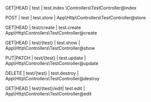 GET|HEAD | test | test.index \Controllers\TestController@index

POST | test | test.store | App\Http\Controllers\TestController@store

GET|HEAD | test/create | test.create App\Http\Controllers\TestController@create

GET|HEAD | test/{test} | test.show | App\Http\Controllers\TestController@show

PUT|PATCH | test/{test} | test.update | App\Http\Controllers\TestController@update

DELETE | test/{test} | test.destroy | App\Http\Controllers\TestController@destroy

GET|HEAD | test/{test}/edit| test.edit | App\Http\Controllers\TestController@edit
